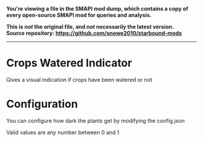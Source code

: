 **You're viewing a file in the SMAPI mod dump, which contains a copy of every open-source SMAPI mod
for queries and analysis.**

**This is _not_ the original file, and not necessarily the latest version.**  
**Source repository: https://github.com/snowe2010/starbound-mods**

----

# Crops Watered Indicator

Gives a visual indication if crops have been watered or not

# Configuration

You can configure how dark the plants get by modifying the config.json

Valid values are any number between 0 and 1
